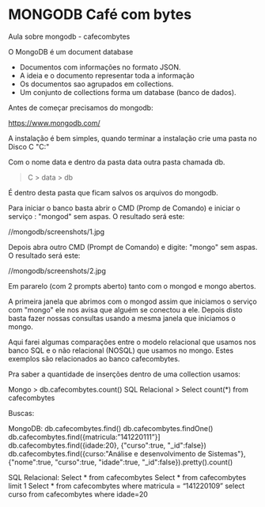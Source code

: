 ﻿# MONGODB Café com bytes
Aula sobre mongodb - cafecombytes

O MongoDB é um document database 

* Documentos com informações no formato JSON. 
* A ideia e o documento representar toda a informação
* Os documentos sao agrupados em collections.
* Um conjunto de collections forma um database (banco de dados).

Antes de começar precisamos do mongodb:

https://www.mongodb.com/

A instalação é bem simples, quando terminar a instalação crie uma pasta no Disco C "C:\" 

Com o nome data e dentro da pasta data outra pasta chamada db.
> C > data > db

É dentro desta pasta que ficam salvos os arquivos do mongodb.

Para iniciar o banco basta abrir o CMD (Promp de Comando) e iniciar o serviço : "mongod" sem aspas.
O resultado será este:

 //mongodb/screenshots/1.jpg
 
 

Depois abra outro CMD (Prompt de Comando) e digite: "mongo" sem aspas.
O resultado será este:

 //mongodb/screenshots/2.jpg

Em pararelo (com 2 prompts aberto) tanto com o mongod e mongo abertos.

A primeira janela que abrimos com o mongod assim que iniciamos o serviço com "mongo" ele nos avisa que alguém se conectou a ele.
Depois disto basta fazer nossas consultas usando a mesma janela que iniciamos o mongo.

Aqui farei algumas comparações entre o modelo relacional que usamos nos banco SQL e o não relacional (NOSQL) que usamos no mongo. Estes exemplos são relacionados ao banco cafecombytes.

Pra saber a quantidade de inserções dentro de uma collection usamos:

Mongo > db.cafecombytes.count() 
SQL Relacional > Select count(*) from cafecombytes

Buscas:

MongoDB:
db.cafecombytes.find()
db.cafecombytes.findOne()
db.cafecombytes.find({matricula:”141220111”}]
db.cafecombytes.find({idade:20}, {"curso":true, "_id":false})
db.cafecombytes.find({curso:"Análise e desenvolvimento de Sistemas"}, {"nome":true, "curso":true, "idade":true, "_id":false}).pretty().count()

SQL Relacional:
Select * from cafecombytes
Select * from cafecombytes limit 1
Select * from cafecombytes where matricula = “141220109”
select curso from cafecombytes where idade=20










